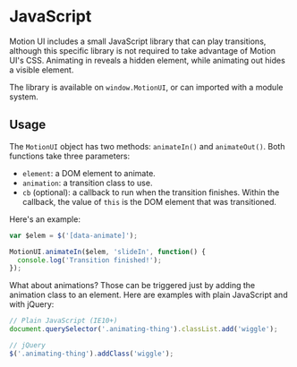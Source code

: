 # JavaScript

Motion UI includes a small JavaScript library that can play transitions, although this specific library is not required to take advantage of Motion UI's CSS. Animating in reveals a hidden element, while animating out hides a visible element.

The library is available on `window.MotionUI`, or can imported with a module system.

## Usage

The `MotionUI` object has two methods: `animateIn()` and `animateOut()`. Both functions take three parameters:

- `element`: a DOM element to animate.
- `animation`: a transition class to use.
- `cb` (optional): a callback to run when the transition finishes. Within the callback, the value of `this` is the DOM element that was transitioned.

Here's an example:

```js
var $elem = $('[data-animate]');

MotionUI.animateIn($elem, 'slideIn', function() {
  console.log('Transition finished!');
});
```

What about animations? Those can be triggered just by adding the animation class to an element. Here are examples with plain JavaScript and with jQuery:

```js
// Plain JavaScript (IE10+)
document.querySelector('.animating-thing').classList.add('wiggle');

// jQuery
$('.animating-thing').addClass('wiggle');
```



